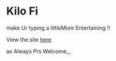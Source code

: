 # Kilo Fi

make Ur typing a littleMore Entertaining ‼ 

View the site [here](https://bigratenthusiast.github.io/kilo-fi/)

as Always Prs Welcome,,,
